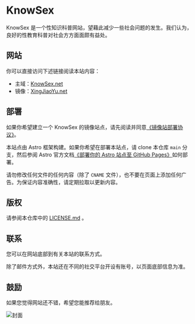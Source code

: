 # KnowSex

KnowSex 是一个性知识科普网站，望藉此减少一些社会问题的发生。我们认为，良好的性教育科普对社会方方面面颇有益处。

## 网站

你可以直接访问下述链接阅读本站内容：

* 主域：[KnowSex.net](https://knowsex.net) 
* 镜像：[XingJiaoYu.net](https://xingjiaoyu.net)

## 部署

如果你希望建立一个 KnowSex 的镜像站点，请先阅读并同意[《镜像站部署协议》](mirror-license.md)。

本站点由 Astro 框架构建。如果你希望在部署本站点，请 clone 本仓库 `main` 分支，然后参阅 Astro 官方文档[《部署你的 Astro 站点至 GitHub Pages》](https://docs.astro.build/zh-cn/guides/deploy/github/)如何部署。

请勿修改任何文件的任何内容（除了 `CNAME` 文件），也不要在页面上添加任何广告。为保证内容准确性，请定期拉取以更新内容。

## 版权

请参阅本仓库中的 [LICENSE.md](LICENSE.md) 。

## 联系

您可以在网站底部到有关本站的联系方式。

除了邮件方式外，本站还在不同的社交平台开设有账号，以页面底部信息为准。

## 鼓励

如果您觉得网站还不错，希望您能推荐给朋友。

![封面](https://repository-images.githubusercontent.com/344822379/d9a97024-b601-4061-9983-93758b70b56f)
